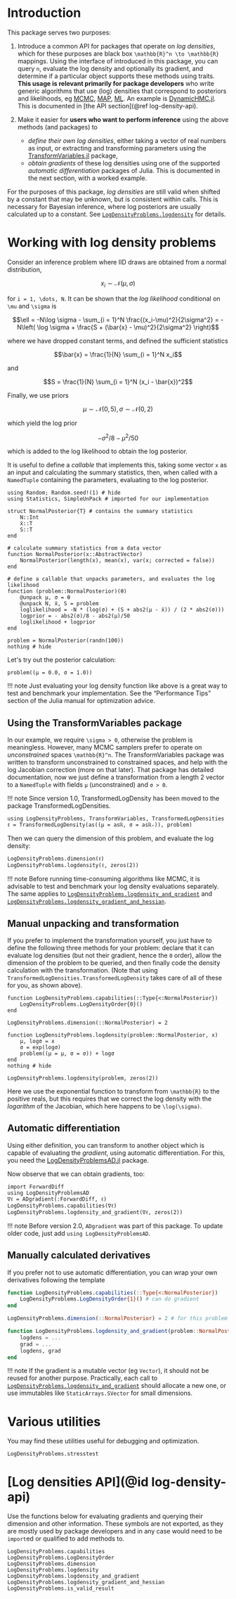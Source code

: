 # Introduction

This package serves two purposes:

1. Introduce a common API for packages that operate on *log densities*, which for these purposes are black box ``\mathbb{R}^n \to \mathbb{R}`` mappings. Using the interface of introduced in this package, you can query ``n``, evaluate the log density and optionally its gradient, and determine if a particular object supports these methods using traits. **This usage is relevant primarily for package developers** who write generic algorithms that use (log) densities that correspond to posteriors and likelihoods, eg [MCMC](https://en.wikipedia.org/wiki/Markov_chain_Monte_Carlo), [MAP](https://en.wikipedia.org/wiki/Maximum_a_posteriori_estimation), [ML](https://en.wikipedia.org/wiki/Maximum_likelihood_estimation). An example is [DynamicHMC.jl](https://github.com/tpapp/DynamicHMC.jl). This is documented in [the API section](@ref log-density-api).

2. Make it easier for **users who want to perform inference** using the above methods (and packages) to
    - *define their own log densities*, either taking a vector of real numbers as input, or extracting and
      transforming parameters using the [TransformVariables.jl](https://github.com/tpapp/TransformVariables.jl)
      package,
    - *obtain gradients* of these log densities using one of the supported *automatic differentiation* packages
      of Julia.
This is documented in the next section, with a worked example.

For the purposes of this package, *log densities* are still valid when shifted by a constant that may be unknown, but is consistent within calls. This is necessary for Bayesian inference, where log posteriors are usually calculated up to a constant. See [`LogDensityProblems.logdensity`](@ref) for details.

# Working with log density problems

Consider an inference problem where IID draws are obtained from a normal distribution,
```math
x_i \sim \mathcal{N}(\mu, \sigma)
```
for ``i = 1, \dots, N``. It can be shown that the *log likelihood* conditional on ``\mu`` and ``\sigma`` is
```math
\ell = -N\log \sigma - \sum_{i = 1}^N \frac{(x_i-\mu)^2}{2\sigma^2} =
-N\left( \log \sigma + \frac{S + (\bar{x} - \mu)^2}{2\sigma^2} \right)
```
where we have dropped constant terms, and defined the sufficient statistics
```math
\bar{x} = \frac{1}{N} \sum_{i = 1}^N x_i
```
and
```math
S = \frac{1}{N} \sum_{i = 1}^N (x_i - \bar{x})^2
```

Finally, we use priors
```math
\mu \sim \mathcal{N}(0, 5), \sigma \sim \mathcal{N}(0, 2)
```
which yield the log prior
```math
-\sigma^2/8 - \mu^2/50
```
which is added to the log likelihood to obtain the log posterior.

It is useful to define a *callable* that implements this, taking some vector `x` as an input and calculating the summary statistics, then, when called with a `NamedTuple` containing the parameters, evaluating to the log posterior.

```@example 1
using Random; Random.seed!(1) # hide
using Statistics, SimpleUnPack # imported for our implementation

struct NormalPosterior{T} # contains the summary statistics
    N::Int
    x̄::T
    S::T
end

# calculate summary statistics from a data vector
function NormalPosterior(x::AbstractVector)
    NormalPosterior(length(x), mean(x), var(x; corrected = false))
end

# define a callable that unpacks parameters, and evaluates the log likelihood
function (problem::NormalPosterior)(θ)
    @unpack μ, σ = θ
    @unpack N, x̄, S = problem
    loglikelihood = -N * (log(σ) + (S + abs2(μ - x̄)) / (2 * abs2(σ)))
    logprior = - abs2(σ)/8 - abs2(μ)/50
    loglikelihood + logprior
end

problem = NormalPosterior(randn(100))
nothing # hide
```

Let's try out the posterior calculation:

```@repl 1
problem((μ = 0.0, σ = 1.0))
```

!!! note
    Just evaluating your log density function like above is a great way to test and benchmark your implementation. See the “Performance Tips” section of the Julia manual for optimization advice.

## Using the TransformVariables package

In our example, we require ``\sigma > 0``, otherwise the problem is meaningless. However, many MCMC samplers prefer to operate on *unconstrained* spaces ``\mathbb{R}^n``. The TransformVariables package was written to transform unconstrained to constrained spaces, and help with the log Jacobian correction (more on that later). That package has detailed documentation, now we just define a transformation from a length 2 vector to a `NamedTuple` with fields `μ` (unconstrained) and `σ > 0`.

!!! note
    Since version 1.0, TransformedLogDensity has been moved to the package TransformedLogDensities.

```@repl 1
using LogDensityProblems, TransformVariables, TransformedLogDensities
ℓ = TransformedLogDensity(as((μ = asℝ, σ = asℝ₊)), problem)
```

Then we can query the dimension of this problem, and evaluate the log density:
```@repl 1
LogDensityProblems.dimension(ℓ)
LogDensityProblems.logdensity(ℓ, zeros(2))
```

!!! note
    Before running time-consuming algorithms like MCMC, it is advisable to test and benchmark your log density evaluations separately. The same applies to [`LogDensityProblems.logdensity_and_gradient`](@ref) and [`LogDensityProblems.logdensity_gradient_and_hessian`](@ref).

## Manual unpacking and transformation

If you prefer to implement the transformation yourself, you just have to define the following three methods for your problem: declare that it can evaluate log densities (but not their gradient, hence the `0` order), allow the dimension of the problem to be queried, and then finally code the density calculation with the transformation. (Note that using `TransformedLogDensities.TransformedLogDensity` takes care of all of these for you, as shown above).

```@example 1
function LogDensityProblems.capabilities(::Type{<:NormalPosterior})
    LogDensityProblems.LogDensityOrder{0}()
end

LogDensityProblems.dimension(::NormalPosterior) = 2

function LogDensityProblems.logdensity(problem::NormalPosterior, x)
    μ, logσ = x
    σ = exp(logσ)
    problem((μ = μ, σ = σ)) + logσ
end
nothing # hide
```

```@repl 1
LogDensityProblems.logdensity(problem, zeros(2))
```

Here we use the exponential function to transform from ``\mathbb{R}`` to the positive reals, but this requires that we correct the log density with the *logarithm* of the Jacobian, which here happens to be ``\log(\sigma)``.

## Automatic differentiation

Using either definition, you can transform to another object which is capable of evaluating the *gradient*, using automatic differentiation. For this, you need the [LogDensityProblemsAD.jl](https://github.com/tpapp/LogDensityProblemsAD.jl) package.

Now observe that we can obtain gradients, too:
```@repl 1
import ForwardDiff
using LogDensityProblemsAD
∇ℓ = ADgradient(:ForwardDiff, ℓ)
LogDensityProblems.capabilities(∇ℓ)
LogDensityProblems.logdensity_and_gradient(∇ℓ, zeros(2))
```

!!! note
    Before version 2.0, `ADgradient` was part of this package. To update older code, just add `using LogDensityProblemsAD`.

## Manually calculated derivatives

If you prefer not to use automatic differentiation, you can wrap your own derivatives following the template
```julia
function LogDensityProblems.capabilities(::Type{<:NormalPosterior})
    LogDensityProblems.LogDensityOrder{1}() # can do gradient
end

LogDensityProblems.dimension(::NormalPosterior) = 2 # for this problem

function LogDensityProblems.logdensity_and_gradient(problem::NormalPosterior, x)
    logdens = ...
    grad = ...
    logdens, grad
end
```

!!! note
    If the gradient is a mutable vector (eg `Vector`), it should not be reused for another purpose. Practically, each call to [`LogDensityProblems.logdensity_and_gradient`](@ref) should allocate a new one, or use immutables like
    `StaticArrays.SVector` for small dimensions.

# Various utilities

You may find these utilities useful for debugging and optimization.

```@docs
LogDensityProblems.stresstest
```

# [Log densities API](@id log-density-api)

Use the functions below for evaluating gradients and querying their dimension and other information. These symbols are not exported, as they are mostly used by package developers and in any case would need to be `import`ed or qualified to add methods to.

```@docs
LogDensityProblems.capabilities
LogDensityProblems.LogDensityOrder
LogDensityProblems.dimension
LogDensityProblems.logdensity
LogDensityProblems.logdensity_and_gradient
LogDensityProblems.logdensity_gradient_and_hessian
LogDensityProblems.is_valid_result
```
